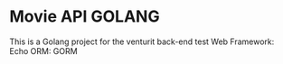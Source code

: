 # Movie API GOLANG
This is a Golang project for the venturit back-end test
Web Framework: Echo
ORM: GORM
